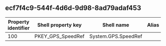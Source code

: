 ## ecf7f4c9-544f-4d6d-9d98-8ad79adaf453

Property identifier | Shell property key | Shell name | Alias
--- | --- | --- | ---
100 | PKEY_GPS_SpeedRef | System.GPS.SpeedRef | 

